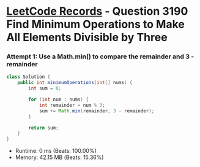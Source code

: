 # [LeetCode Records](../../README.md) - Question 3190 Find Minimum Operations to Make All Elements Divisible by Three

### Attempt 1: Use a Math.min() to compare the remainder and 3 - remainder
```java
class Solution {
    public int minimumOperations(int[] nums) {
        int sum = 0;

        for (int num : nums) {
            int remainder = num % 3;
            sum += Math.min(remainder, 3 - remainder);
        }

        return sum;
    }
}
```
- Runtime: 0 ms (Beats: 100.00%)
- Memory: 42.15 MB (Beats: 15.36%)

<br>
